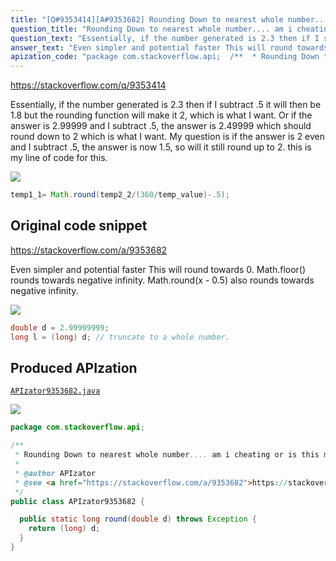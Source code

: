 ```yaml
---
title: "[Q#9353414][A#9353682] Rounding Down to nearest whole number.... am i cheating or is this more than adequate"
question_title: "Rounding Down to nearest whole number.... am i cheating or is this more than adequate"
question_text: "Essentially, if the number generated is 2.3 then if I subtract .5 it will then be 1.8 but the rounding function will make it 2, which is what I want. Or if the answer is 2.99999 and I subtract .5, the answer is 2.49999 which should round down to 2 which is what I want. My question is if the answer is 2 even and I subtract .5, the answer is now 1.5, so will it still round up to 2. this is my line of code for this."
answer_text: "Even simpler and potential faster This will round towards 0.  Math.floor() rounds towards negative infinity. Math.round(x - 0.5) also rounds towards negative infinity."
apization_code: "package com.stackoverflow.api;  /**  * Rounding Down to nearest whole number.... am i cheating or is this more than adequate  *  * @author APIzator  * @see <a href=\"https://stackoverflow.com/a/9353682\">https://stackoverflow.com/a/9353682</a>  */ public class APIzator9353682 {    public static long round(double d) throws Exception {     return (long) d;   } }"
---
```


https://stackoverflow.com/q/9353414

Essentially, if the number generated is 2.3 then if I subtract .5 it will then be 1.8 but the rounding function will make it 2, which is what I want. Or if the answer is 2.99999 and I subtract .5, the answer is 2.49999 which should round down to 2 which is what I want. My question is if the answer is 2 even and I subtract .5, the answer is now 1.5, so will it still round up to 2.
this is my line of code for this.


<div class="code-logo"><img src="/stackoverflow.png" /></div>

```java
temp1_1= Math.round(temp2_2/(360/temp_value)-.5);
```


## Original code snippet

https://stackoverflow.com/a/9353682

Even simpler and potential faster
This will round towards 0.  Math.floor() rounds towards negative infinity. Math.round(x - 0.5) also rounds towards negative infinity.

<div class="code-logo"><img src="/stackoverflow.png" /></div>

```java
double d = 2.99999999;
long l = (long) d; // truncate to a whole number.
```

## Produced APIzation

[`APIzator9353682.java`](https://github.com/pasqualesalza/apization-temp/raw/main/data/search/APIzator9353682.java)

<div class="code-logo"><img src="/apizator.png" /></div>

```java
package com.stackoverflow.api;

/**
 * Rounding Down to nearest whole number.... am i cheating or is this more than adequate
 *
 * @author APIzator
 * @see <a href="https://stackoverflow.com/a/9353682">https://stackoverflow.com/a/9353682</a>
 */
public class APIzator9353682 {

  public static long round(double d) throws Exception {
    return (long) d;
  }
}

```